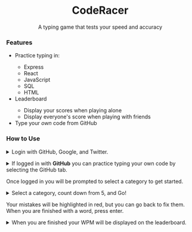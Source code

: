 <h1 align="center"> 
CodeRacer 
</h1>
<p align="center">
A typing game that tests your speed and accuracy
</p>

<h3>Features</h3>
<ul>
<li>Practice typing in:</li>
  <ul>
    <li>Express</li>
    <li>React</li>
    <li>JavaScript</li>
    <li>SQL</li>
    <li>HTML</li>
  </ul>
<li>Leaderboard</li>
  <ul>
    <li>Display your scores when playing alone</li>
    <li>Display everyone's score when playing with friends</li>
  </ul>
<li>Type your<em> own </em>code from GitHub</li>
</ul>

<h3>How to Use</h3>
<p>
  <details>
    <summary>Login with GitHub, Google, and Twitter.</summary>
    <img src='https://github.com/JojuOlaode/CodeRacer---Iteration/blob/readme/assets/read_1.png' width='500px'>
  </details>
</p>
<p>
  <details>
    <summary>If logged in with <strong>GitHub</strong> you can practice typing your own code by selecting the GitHub tab.</summary>
    <img src='https://github.com/JojuOlaode/CodeRacer---Iteration/blob/readme/assets/read_2.png' >
  </details>
</p>
<p>Once logged in you will be prompted to select a category to get started.</summary.</p>
<p>
  <details>
    <summary>Select a category, count down from 5, and Go!</summary>
    <img src='https://github.com/JojuOlaode/CodeRacer---Iteration/blob/readme/assets/read_4.png' >
  </details>
</p>
<p>Your mistakes will be highlighted in red, but you can go back to fix them. When you are finished with a word, press enter.</summary.</p>
<p>
  <details>
    <summary>When you are finished your WPM will be displayed on the leaderboard.</summary>
    <img src='https://github.com/JojuOlaode/CodeRacer---Iteration/blob/readme/assets/read_6.png' >
  </details>
</p>
